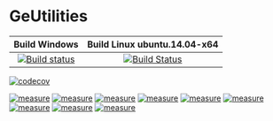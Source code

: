 # GeUtilities

| Build Windows | Build Linux ubuntu.14.04-x64 | 
| :-----------: | :--------------------------: | 
| [![Build status](https://ci.appveyor.com/api/projects/status/4pyyaxw3bx87yyd9?svg=true)](https://ci.appveyor.com/project/VJalili/geutilities) | [![Build Status](https://travis-ci.org/Genometric/GeUtilities.svg?branch=travis.yml)](https://travis-ci.org/Genometric/GeUtilities) |

[![codecov](https://codecov.io/gh/Genometric/GeUtilities/branch/master/graph/badge.svg)](https://codecov.io/gh/Genometric/GeUtilities)

[![measure](https://sonarcloud.io/api/project_badges/measure?project=geutilities&metric=alert_status)](https://sonarcloud.io/dashboard/index/geutilities)  [![measure](https://sonarcloud.io/api/project_badges/measure?project=geutilities&metric=sqale_rating)](https://sonarcloud.io/dashboard/index/geutilities)  [![measure](https://sonarcloud.io/api/project_badges/measure?project=geutilities&metric=reliability_rating)](https://sonarcloud.io/dashboard/index/geutilities)  [![measure](https://sonarcloud.io/api/project_badges/measure?project=geutilities&metric=security_rating)](https://sonarcloud.io/dashboard/index/geutilities)  [![measure](https://sonarcloud.io/api/project_badges/measure?project=geutilities&metric=ncloc)](https://sonarcloud.io/dashboard/index/geutilities) [![measure](https://sonarcloud.io/api/project_badges/measure?project=geutilities&metric=bugs)](https://sonarcloud.io/dashboard/index/geutilities)  [![measure](https://sonarcloud.io/api/project_badges/measure?project=geutilities&metric=code_smells)](https://sonarcloud.io/dashboard/index/geutilities) [![measure](https://sonarcloud.io/api/project_badges/measure?project=geutilities&metric=sqale_index)](https://sonarcloud.io/dashboard/index/geutilities) [![measure](https://sonarcloud.io/api/project_badges/measure?project=geutilities&metric=vulnerabilities)](https://sonarcloud.io/dashboard/index/geutilities)
